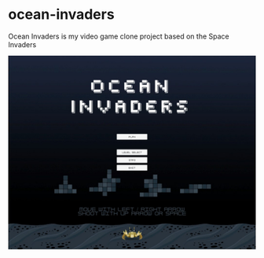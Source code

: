 # ocean-invaders
Ocean Invaders is my video game clone project based on the Space Invaders



![Image - Ocean Invaders](https://github.com/Kaitariina/ocean-invaders/blob/master/OceanInvaders/Assets/Graphics/Season2/oc_mainmenu.jpg)
